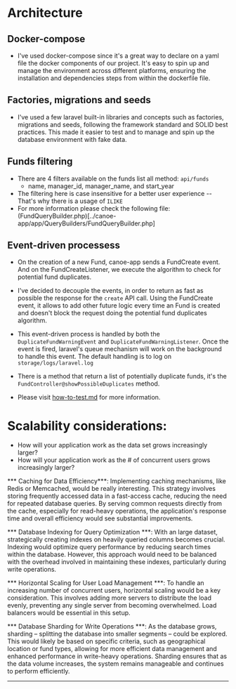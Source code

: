 # Architecture

## Docker-compose
- I've used docker-compose since it's a great way to declare on a yaml file the docker components of our project. It's easy to spin up and manage the environment across different platforms, ensuring the installation and dependencies steps from within the dockerfile file.

## Factories, migrations and seeds
- I've used a few laravel built-in libraries and concepts such as factories, migrations and seeds, following the framework standard and SOLID best practices. This made it easier to test and to manage and spin up the database environment with fake data.


## Funds filtering
- There are 4 filters available on the funds list all method: `api/funds`
    - name, manager_id, manager_name, and start_year
- The filtering here is case insensitive for a better user experience -- That's why there is a usage of `ILIKE`
- For more information please check the following file: (FundQueryBuilder.php)[../canoe-app/app/QueryBuilders/FundQueryBuilder.php]


## Event-driven processess
- On the creation of a new Fund, canoe-app sends a FundCreate event. And on the FundCreateListener, we execute the algorithm to check for potential fund duplicates. 
- I've decided to decouple the events, in order to return as fast as possible the response for the `create` API call. Using the FundCreate event, it allows to add other future logic every time an Fund is created and doesn't block the request doing the potential fund duplicates algorithm.

- This event-driven process is handled by both the `DuplicateFundWarningEvent` and `DuplicateFundWarningListener`. Once the event is fired, laravel's queue mechanism will work on the background to handle this event. The default handling is to log on `storage/logs/laravel.log`

- There is a method that return a list of potentially duplicate funds, it's the `FundController@showPossibleDuplicates` method.
- Please visit [how-to-test.md](docs/how-to-test.md) for more information.


# Scalability considerations:
- How will your application work as the data set grows increasingly larger?
- How will your application work as the # of concurrent users grows increasingly larger?

*** Caching for Data Efficiency***: Implementing caching mechanisms, like Redis or Memcached, would be really interesting. This strategy involves storing frequently accessed data in a fast-access cache, reducing the need for repeated database queries. By serving common requests directly from the cache, especially for read-heavy operations, the application's response time and overall efficiency would see substantial improvements.

*** Database Indexing for Query Optimization ***: With an large dataset, strategically creating indexes on heavily queried columns becomes crucial. Indexing would optimize query performance by reducing search times within the database. However, this approach would need to be balanced with the overhead involved in maintaining these indexes, particularly during write operations.

*** Horizontal Scaling for User Load Management ***: To handle an increasing number of concurrent users, horizontal scaling would be a key consideration. This involves adding more servers to distribute the load evenly, preventing any single server from becoming overwhelmed. Load balancers would be essential in this setup.

*** Database Sharding for Write Operations ***: As the database grows, sharding – splitting the database into smaller segments – could be explored. This would likely be based on specific criteria, such as geographical location or fund types, allowing for more efficient data management and enhanced performance in write-heavy operations. Sharding ensures that as the data volume increases, the system remains manageable and continues to perform efficiently.


----
